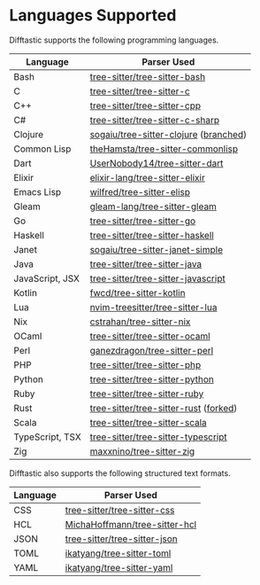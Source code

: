 # Languages Supported

Difftastic supports the following programming languages.

| Language        | Parser Used                                                                                                                                                    |
|-----------------|----------------------------------------------------------------------------------------------------------------------------------------------------------------|
| Bash            | [tree-sitter/tree-sitter-bash](https://github.com/tree-sitter/tree-sitter-bash)                                                                                |
| C               | [tree-sitter/tree-sitter-c](https://github.com/tree-sitter/tree-sitter-c)                                                                                      |
| C++             | [tree-sitter/tree-sitter-cpp](https://github.com/tree-sitter/tree-sitter-cpp)                                                                                  |
| C#              | [tree-sitter/tree-sitter-c-sharp](https://github.com/tree-sitter/tree-sitter-c-sharp)                                                                          |
| Clojure         | [sogaiu/tree-sitter-clojure](https://github.com/sogaiu/tree-sitter-clojure) ([branched](https://github.com/sogaiu/tree-sitter-clojure/tree/issue-21))          |
| Common Lisp     | [theHamsta/tree-sitter-commonlisp](https://github.com/theHamsta/tree-sitter-commonlisp)                                                                        |
| Dart            | [UserNobody14/tree-sitter-dart](https://github.com/UserNobody14/tree-sitter-dart)                                                                              |
| Elixir          | [elixir-lang/tree-sitter-elixir](https://github.com/elixir-lang/tree-sitter-elixir)                                                                            |
| Emacs Lisp      | [wilfred/tree-sitter-elisp](https://github.com/Wilfred/tree-sitter-elisp)                                                                                      |
| Gleam           | [gleam-lang/tree-sitter-gleam](https://github.com/gleam-lang/tree-sitter-gleam)                                                                                |
| Go              | [tree-sitter/tree-sitter-go](https://github.com/tree-sitter/tree-sitter-go)                                                                                    |
| Haskell         | [tree-sitter/tree-sitter-haskell](https://github.com/tree-sitter/tree-sitter-haskell)                                                                          |
| Janet           | [sogaiu/tree-sitter-janet-simple](https://github.com/sogaiu/tree-sitter-janet-simple)                                                                          |
| Java            | [tree-sitter/tree-sitter-java](https://github.com/tree-sitter/tree-sitter-java)                                                                                |
| JavaScript, JSX | [tree-sitter/tree-sitter-javascript](https://github.com/tree-sitter/tree-sitter-javascript)                                                                    |
| Kotlin          | [fwcd/tree-sitter-kotlin](https://github.com/fwcd/tree-sitter-kotlin)                                                                                          |
| Lua             | [nvim-treesitter/tree-sitter-lua](https://github.com/nvim-treesitter/tree-sitter-lua)                                                                          |
| Nix             | [cstrahan/tree-sitter-nix](https://github.com/cstrahan/tree-sitter-nix)                                                                                        |
| OCaml           | [tree-sitter/tree-sitter-ocaml](https://github.com/tree-sitter/tree-sitter-ocaml)                                                                              |
| Perl            | [ganezdragon/tree-sitter-perl](https://github.com/ganezdragon/tree-sitter-perl)                                                                                |
| PHP             | [tree-sitter/tree-sitter-php](https://github.com/tree-sitter/tree-sitter-php)                                                                                  |
| Python          | [tree-sitter/tree-sitter-python](https://github.com/tree-sitter/tree-sitter-python)                                                                            |
| Ruby            | [tree-sitter/tree-sitter-ruby](https://github.com/tree-sitter/tree-sitter-ruby)                                                                                |
| Rust            | [tree-sitter/tree-sitter-rust](https://github.com/tree-sitter/tree-sitter-rust) ([forked](https://github.com/Wilfred/tree-sitter-rust/tree/non_special_token)) |
| Scala           | [tree-sitter/tree-sitter-scala](https://github.com/tree-sitter/tree-sitter-scala)                                                                              |
| TypeScript, TSX | [tree-sitter/tree-sitter-typescript](https://github.com/tree-sitter/tree-sitter-typescript)                                                                    |
| Zig             | [maxxnino/tree-sitter-zig](https://github.com/maxxnino/tree-sitter-zig)                                                                                        |

Difftastic also supports the following structured text formats.

| Language | Parser Used                                                                       |
|----------|-----------------------------------------------------------------------------------|
| CSS      | [tree-sitter/tree-sitter-css](https://github.com/tree-sitter/tree-sitter-css)     |
| HCL      | [MichaHoffmann/tree-sitter-hcl](https://github.com/MichaHoffmann/tree-sitter-hcl) |
| JSON     | [tree-sitter/tree-sitter-json](https://github.com/tree-sitter/tree-sitter-json)   |
| TOML     | [ikatyang/tree-sitter-toml](https://github.com/ikatyang/tree-sitter-toml)         |
| YAML     | [ikatyang/tree-sitter-yaml](https://github.com/ikatyang/tree-sitter-yaml)         |

